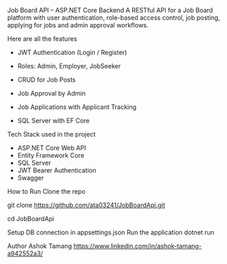 Job Board API – ASP.NET Core Backend
A RESTful API for a Job Board platform with user authentication, role-based access control, job posting, applying for jobs and admin approval workflows.

Here are all the features
- JWT Authentication (Login / Register)

- Roles: Admin, Employer, JobSeeker

- CRUD for Job Posts

-  Job Approval by Admin

- Job Applications with Applicant Tracking

- SQL Server with EF Core

Tech Stack used in the project
- ASP.NET Core Web API
- Entity Framework Core
- SQL Server
- JWT Bearer Authentication
- Swagger 

How to Run
Clone the repo

git clone https://github.com/ata03241/JobBoardApi.git

cd JobBoardApi

Setup DB connection in appsettings.json
Run the application
dotnet run

Author
Ashok Tamang
https://www.linkedin.com/in/ashok-tamang-a942552a3/

